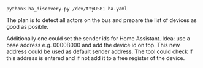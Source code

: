 ``python3 ha_discovery.py /dev/ttyUSB1 ha.yaml``

The plan is to detect all actors on the bus and prepare the list of devices as good as posible.

Additionally one could set the sender ids for Home Assistant. Idea: use a base address e.g. 0000B000 and add the device id on top. This new address could be used as default sender address. The tool could check if this address is entered and if not add it to a free register of the device.